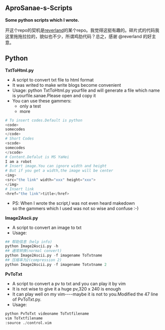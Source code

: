 AproSanae-s-Scripts
-------------------

__Some python scripts which I wrote.__


开这个repo的契机是[reverland](https://github.com/reverland)的某个repo。我觉得这挺有趣的。碎片式的代码我这里拖拖拉拉的，貌似也不少，所谓鸡肋代码？总之，感谢 @reverland 的好主意。

## Python

**TxtToHtml.py**
* A script to convert txt file to html format
* It was writed to make write blogs become convenient
* Usage: python TxtToHtml.py yourfile and will generate a file which name is yourfile.sanae.Please open and copy it
* You can use these gammers:  
  - only a test
  - more

```python
# To insert codes.Default is python
<code>
somecodes
</code>
# Short Codes
<scode>
somecodes
</scode>
# Content.Defalut is MS YaHei
I am a robot
# Insert image.You can ignore width and height
# But if you get a width,the image will be center
<img>
<src="the link" width="xxx" height="xxx">
</img>
# Insert link
<href="the link">title</href>
```

* PS: When I wrote the script,I was not even heard makedown  
  so the gammers which I used was not so wise and confuse :-)


**Image2Ascii.py**
* A script to convert an image to txt
* Usage:

```python
## 帮助信息（help info)
python Image2Ascii.py -h
## 通常转换(normal convert)
python Image2Ascii.py -f imagename ToTxtname
## 压缩率为2(compression 2)
python Image2Ascii.py -f imagename Totxtname 2
```

**PvToTxt**
* A script to convert a pv to txt and you can play it by vim
* It is not wise to give it a huge pv,320 x 240 is enough
* It can play well on my vim----maybe it is not to you.Modified the 47 line of PvToTxt.py.
* Usage:

```python
python PvToTxt videoname ToTxtfilename
vim ToTxtfilename
:source ./control.vim
```
